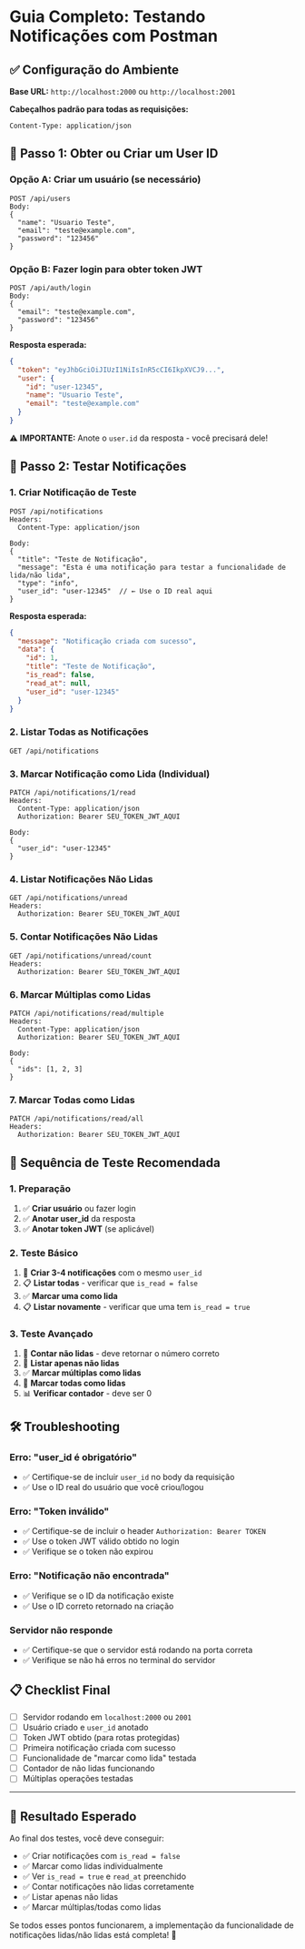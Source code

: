 # Guia Completo: Testando Notificações com Postman

## ✅ Configuração do Ambiente

**Base URL:** `http://localhost:2000` ou `http://localhost:2001`

**Cabeçalhos padrão para todas as requisições:**
```
Content-Type: application/json
```

## 🔧 Passo 1: Obter ou Criar um User ID

### Opção A: Criar um usuário (se necessário)
```
POST /api/users
Body:
{
  "name": "Usuario Teste",
  "email": "teste@example.com", 
  "password": "123456"
}
```

### Opção B: Fazer login para obter token JWT
```
POST /api/auth/login
Body:
{
  "email": "teste@example.com",
  "password": "123456"
}
```

**Resposta esperada:**
```json
{
  "token": "eyJhbGciOiJIUzI1NiIsInR5cCI6IkpXVCJ9...",
  "user": {
    "id": "user-12345",
    "name": "Usuario Teste", 
    "email": "teste@example.com"
  }
}
```

⚠️ **IMPORTANTE:** Anote o `user.id` da resposta - você precisará dele!

## 🔔 Passo 2: Testar Notificações

### 1. Criar Notificação de Teste
```
POST /api/notifications
Headers:
  Content-Type: application/json

Body:
{
  "title": "Teste de Notificação",
  "message": "Esta é uma notificação para testar a funcionalidade de lida/não lida",
  "type": "info",
  "user_id": "user-12345"  // ← Use o ID real aqui
}
```

**Resposta esperada:**
```json
{
  "message": "Notificação criada com sucesso",
  "data": {
    "id": 1,
    "title": "Teste de Notificação",
    "is_read": false,
    "read_at": null,
    "user_id": "user-12345"
  }
}
```

### 2. Listar Todas as Notificações
```
GET /api/notifications
```

### 3. Marcar Notificação como Lida (Individual)
```
PATCH /api/notifications/1/read
Headers:
  Content-Type: application/json
  Authorization: Bearer SEU_TOKEN_JWT_AQUI

Body:
{
  "user_id": "user-12345"
}
```

### 4. Listar Notificações Não Lidas
```
GET /api/notifications/unread
Headers:
  Authorization: Bearer SEU_TOKEN_JWT_AQUI
```

### 5. Contar Notificações Não Lidas
```
GET /api/notifications/unread/count  
Headers:
  Authorization: Bearer SEU_TOKEN_JWT_AQUI
```

### 6. Marcar Múltiplas como Lidas
```
PATCH /api/notifications/read/multiple
Headers:
  Content-Type: application/json
  Authorization: Bearer SEU_TOKEN_JWT_AQUI

Body:
{
  "ids": [1, 2, 3]
}
```

### 7. Marcar Todas como Lidas
```
PATCH /api/notifications/read/all
Headers:
  Authorization: Bearer SEU_TOKEN_JWT_AQUI
```

## 🧪 Sequência de Teste Recomendada

### 1. Preparação
1. ✅ **Criar usuário** ou fazer login
2. ✅ **Anotar user_id** da resposta
3. ✅ **Anotar token JWT** (se aplicável)

### 2. Teste Básico  
1. 🔔 **Criar 3-4 notificações** com o mesmo `user_id`
2. 📋 **Listar todas** - verificar que `is_read = false`
3. ✅ **Marcar uma como lida** 
4. 📋 **Listar novamente** - verificar que uma tem `is_read = true`

### 3. Teste Avançado
1. 🔢 **Contar não lidas** - deve retornar o número correto
2. 📱 **Listar apenas não lidas**
3. ✅ **Marcar múltiplas como lidas**
4. 🔄 **Marcar todas como lidas**
5. 📊 **Verificar contador** - deve ser 0

## 🛠️ Troubleshooting

### Erro: "user_id é obrigatório"
- ✅ Certifique-se de incluir `user_id` no body da requisição
- ✅ Use o ID real do usuário que você criou/logou

### Erro: "Token inválido"  
- ✅ Certifique-se de incluir o header `Authorization: Bearer TOKEN`
- ✅ Use o token JWT válido obtido no login
- ✅ Verifique se o token não expirou

### Erro: "Notificação não encontrada"
- ✅ Verifique se o ID da notificação existe
- ✅ Use o ID correto retornado na criação

### Servidor não responde
- ✅ Certifique-se que o servidor está rodando na porta correta
- ✅ Verifique se não há erros no terminal do servidor

## 📋 Checklist Final

- [ ] Servidor rodando em `localhost:2000` ou `2001`
- [ ] Usuário criado e `user_id` anotado  
- [ ] Token JWT obtido (para rotas protegidas)
- [ ] Primeira notificação criada com sucesso
- [ ] Funcionalidade de "marcar como lida" testada
- [ ] Contador de não lidas funcionando
- [ ] Múltiplas operações testadas

---

## 🎯 Resultado Esperado

Ao final dos testes, você deve conseguir:
- ✅ Criar notificações com `is_read = false`
- ✅ Marcar como lidas individualmente  
- ✅ Ver `is_read = true` e `read_at` preenchido
- ✅ Contar notificações não lidas corretamente
- ✅ Listar apenas não lidas
- ✅ Marcar múltiplas/todas como lidas

Se todos esses pontos funcionarem, a implementação da funcionalidade de notificações lidas/não lidas está completa! 🎉
